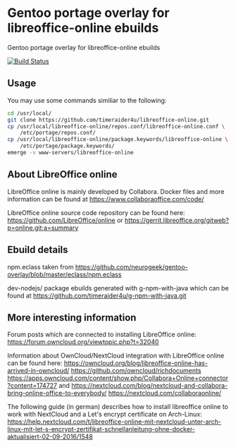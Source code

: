 # Gentoo portage overlay for libreoffice-online ebuilds 
Gentoo portage overlay for libreoffice-online ebuilds

[![Build Status](https://travis-ci.org/timeraider4u/libreoffice-online.svg?branch=master)](https://travis-ci.org/timeraider4u/libreoffice-online)

## Usage
You may use some commands similiar to the following:
````bash
cd /usr/local/
git clone https://github.com/timeraider4u/libreoffice-online.git
cp /usr/local/libreoffice-online/repos.conf/libreoffice-online.conf \
	/etc/portage/repos.conf/
cp /usr/local/libreoffice-online/package.keywords/libreoffice-online \
	/etc/portage/package.keywords/
emerge -v www-servers/libreoffice-online
````

## About LibreOffice online
LibreOffice online is mainly developed by Collabora.
Docker files and more information can be found at
https://www.collaboraoffice.com/code/

LibreOffice online source code repository can be found here:
https://github.com/LibreOffice/online
or
https://gerrit.libreoffice.org/gitweb?p=online.git;a=summary

## Ebuild details
npm.eclass taken from 
https://github.com/neurogeek/gentoo-overlay/blob/master/eclass/npm.eclass

dev-nodejs/ package ebuilds generated with g-npm-with-java which can be found at
https://github.com/timeraider4u/g-npm-with-java.git

## More interesting information
Forum posts which are connected to installing LibreOffice online:
https://forum.owncloud.org/viewtopic.php?t=32040

Information about OwnCloud/NextCloud integration with LibreOffice online
can be found here:
https://owncloud.org/blog/libreoffice-online-has-arrived-in-owncloud/
https://github.com/owncloud/richdocuments
https://apps.owncloud.com/content/show.php/Collabora+Online+connector?content=174727
and 
https://nextcloud.com/blog/nextcloud-and-collabora-bring-online-office-to-everybody/
https://nextcloud.com/collaboraonline/

The following guide (in german) describes how to install libreoffice online 
to work with NextCloud and a Let's encrypt certificate on Arch-Linux:
https://help.nextcloud.com/t/libreoffice-online-mit-nextcloud-unter-arch-linux-mit-let-s-encrypt-zertifikat-schnellanleitung-ohne-docker-aktualisiert-02-09-2016/1548
